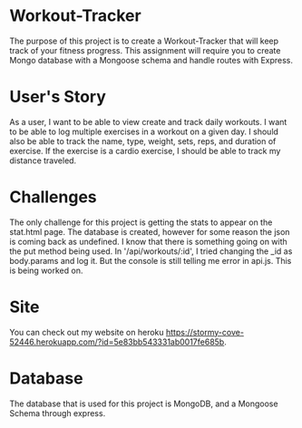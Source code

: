 # Workout-Tracker

The purpose of this project is to create a Workout-Tracker that will keep track of your fitness progress. This assignment will require you to create Mongo database with a Mongoose schema and handle routes with Express.

# User's Story
As a user, I want to be able to view create and track daily workouts. I want to be able to log multiple exercises in a workout on a given day. I should also be able to track the name, type, weight, sets, reps, and duration of exercise. If the exercise is a cardio exercise, I should be able to track my distance traveled.

# Challenges
The only challenge for this project is getting the stats to appear on the stat.html page. The database is created, however for some reason the json is coming back as undefined. I know that there is something going on with the put method being used. In '/api/workouts/:id', I tried changing the _id as body.params and log it. But the console is still telling me error in api.js. This is being worked on.

# Site
You can check out my website on heroku https://stormy-cove-52446.herokuapp.com/?id=5e83bb543331ab0017fe685b. 

# Database
The database that is used for this project is MongoDB, and a Mongoose Schema through express. 
